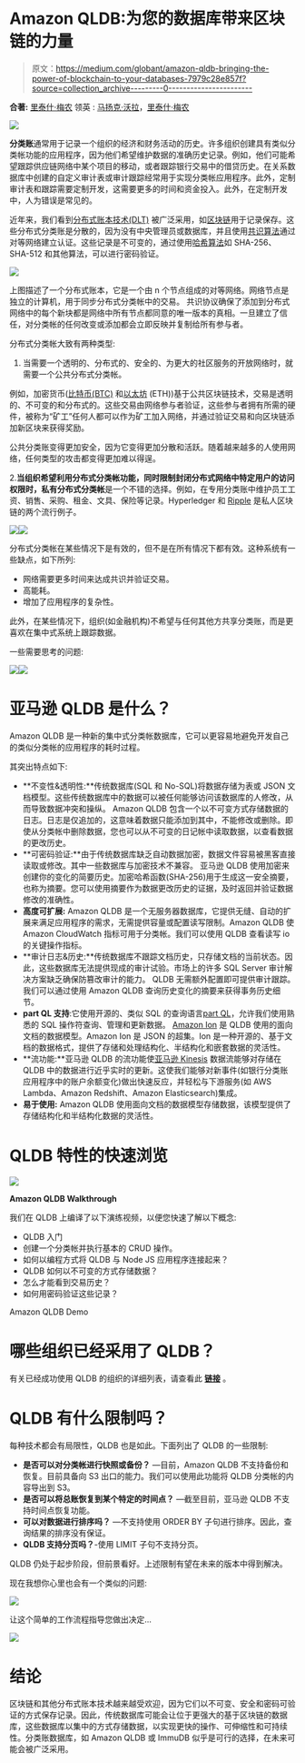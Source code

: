 # Amazon QLDB:为您的数据库带来区块链的力量

> 原文：<https://medium.com/globant/amazon-qldb-bringing-the-power-of-blockchain-to-your-databases-7979c28e857f?source=collection_archive---------0----------------------->

**合著:** [里泰什·梅农](/@riteshmenon)
领英 : [马扬克·沃拉](https://www.linkedin.com/in/mayank-vora/)，[里泰什·梅农](https://www.linkedin.com/in/riteshmmenon/)

![](img/f227a527c8cb2c795ab94b08fbab335d.png)

**分类账**通常用于记录一个组织的经济和财务活动的历史。许多组织创建具有类似分类帐功能的应用程序，因为他们希望维护数据的准确历史记录。例如，他们可能希望跟踪供应链网络中某个项目的移动，或者跟踪银行交易中的借贷历史。在关系数据库中创建的自定义审计表或审计跟踪经常用于实现分类帐应用程序。此外，定制审计表和跟踪需要定制开发，这需要更多的时间和资金投入。此外，在定制开发中，人为错误是常见的。

近年来，我们看到[分布式账本技术(DLT)](https://en.wikipedia.org/wiki/Distributed_ledger) 被广泛采用，如[区块链](https://en.wikipedia.org/wiki/Blockchain)用于记录保存。这些分布式分类账是分散的，因为没有中央管理员或数据库，并且使用[共识算法](https://www.geeksforgeeks.org/consensus-algorithms-in-blockchain/)通过对等网络建立认证。这些记录是不可变的，通过使用[哈希算法](https://www.onlinehashcrack.com/how-to-hashing-in-blockchain-explained.php)如 SHA-256、SHA-512 和其他算法，可以进行密码验证。

![](img/c97f7a3f22e19ec5b6de7da178c910fb.png)

上图描述了一个分布式账本，它是一个由 n 个节点组成的对等网络。网络节点是独立的计算机，用于同步分布式分类帐中的交易。
共识协议确保了添加到分布式网络中的每个新块都是网络中所有节点都同意的唯一版本的真相。一旦建立了信任，对分类帐的任何改变或添加都会立即反映并复制给所有参与者。

分布式分类帐大致有两种类型:

1.  当需要一个透明的、分布式的、安全的、为更大的社区服务的开放网络时，就需要一个公共分布式分类帐。

例如，加密货币([比特币(BTC)](https://bitcoin.org/en/) 和[以太坊](https://ethereum.org/) (ETH))基于公共区块链技术，交易是透明的、不可变的和分布式的。这些交易由网络参与者验证，这些参与者拥有所需的硬件，被称为“矿工”任何人都可以作为矿工加入网络，并通过验证交易和向区块链添加新区块来获得奖励。

公共分类账变得更加安全，因为它变得更加分散和活跃。随着越来越多的人使用网络，任何类型的攻击都变得更加难以得逞。

2.**当组织希望利用分布式分类帐功能，同时限制封闭分布式网络中特定用户的访问权限时，私有分布式分类帐**是一个不错的选择。例如，在专用分类账中维护员工工资、销售、采购、租金、文具、保险等记录。Hyperledger 和 [Ripple](https://ripple.com/) 是私人区块链的两个流行例子。

![](img/b186c5f5e621d20ba9c7a2e85e821ad6.png)![](img/79884b7bb6f05192d6859038d236dca7.png)

分布式分类帐在某些情况下是有效的，但不是在所有情况下都有效。这种系统有一些缺点，如下所列:

*   网络需要更多时间来达成共识并验证交易。
*   高能耗。
*   增加了应用程序的复杂性。

此外，在某些情况下，组织(如金融机构)不希望与任何其他方共享分类账，而是更喜欢在集中式系统上跟踪数据。

一些需要思考的问题:

![](img/06e03f12cea56c54479ae856d4340d4b.png)![](img/97a96d3766ce6d5695a063e8fbec5990.png)

# **亚马逊 QLDB 是什么？**

Amazon QLDB 是一种新的集中式分类帐数据库，它可以更容易地避免开发自己的类似分类帐的应用程序的耗时过程。

其突出特点如下:

*   **不变性&透明性:**传统数据库(SQL 和 No-SQL)将数据存储为表或 JSON 文档模型。这些传统数据库中的数据可以被任何能够访问该数据库的人修改，从而导致数据冲突和操纵。
    Amazon QLDB 包含一个以不可变方式存储数据的日志。日志是仅追加的，这意味着数据只能添加到其中，不能修改或删除。即使从分类帐中删除数据，您也可以从不可变的日记帐中读取数据，以查看数据的更改历史。
*   **可密码验证:**由于传统数据库缺乏自动数据加密，数据文件容易被黑客直接读取或修改。其中一些数据库与加密技术不兼容。
    亚马逊 QLDB 使用加密来创建你的变化的简要历史。加密哈希函数(SHA-256)用于生成这一安全摘要，也称为摘要。您可以使用摘要作为数据更改历史的证据，及时返回并验证数据修改的准确性。
*   **高度可扩展:** Amazon QLDB 是一个无服务器数据库，它提供无缝、自动的扩展来满足应用程序的需求，无需提供容量或配置读写限制。Amazon QLDB 使 Amazon CloudWatch 指标可用于分类帐。我们可以使用 QLDB 查看读写 io 的关键操作指标。
*   **审计日志&历史:**传统数据库不跟踪文档历史，只存储文档的当前状态。因此，这些数据库无法提供现成的审计试验。市场上的许多 SQL Server 审计解决方案缺乏确保防篡改审计的能力。
    QLDB 无需额外配置即可提供审计跟踪。我们可以通过使用 Amazon QLDB 查询历史变化的摘要来获得事务历史细节。
*   **part QL 支持**:它使用开源的、类似 SQL 的查询语言[part QL](https://partiql.org/)，允许我们使用熟悉的 SQL 操作符查询、管理和更新数据。 [Amazon Ion](https://amzn.github.io/ion-docs/) 是 QLDB 使用的面向文档的数据模型。Amazon Ion 是 JSON 的超集。Ion 是一种开源的、基于文档的数据格式，提供了存储和处理结构化、半结构化和嵌套数据的灵活性。
*   **流功能:**亚马逊 QLDB 的流功能使[亚马逊 Kinesis](https://aws.amazon.com/kinesis/) 数据流能够对存储在 QLDB 中的数据进行近乎实时的更新。这使我们能够对新事件(如银行分类账应用程序中的账户余额变化)做出快速反应，并轻松与下游服务(如 AWS Lambda、Amazon Redshift、Amazon Elasticsearch)集成。
*   **易于使用:** Amazon QLDB 使用面向文档的数据模型存储数据，该模型提供了存储结构化和半结构化数据的灵活性。

# QLDB 特性的快速浏览

![](img/ea0eb11e9c4ade1ca1e5765c212364be.png)

**Amazon QLDB Walkthrough**

我们在 QLDB 上编译了以下演练视频，以便您快速了解以下概念:

*   QLDB 入门
*   创建一个分类帐并执行基本的 CRUD 操作。
*   如何以编程方式将 QLDB 与 Node JS 应用程序连接起来？
*   QLDB 如何以不可变的方式存储数据？
*   怎么才能看到交易历史？
*   如何用密码验证这些记录？

Amazon QLDB Demo

# 哪些组织已经采用了 QLDB？

有关已经成功使用 QLDB 的组织的详细列表，请查看此 [**链接**](https://aws.amazon.com/qldb/customers/) 。

# QLDB 有什么限制吗？

每种技术都会有局限性，QLDB 也是如此。下面列出了 QLDB 的一些限制:

*   **是否可以对分类帐进行快照或备份？** —目前，Amazon QLDB 不支持备份和恢复。目前具备向 S3 出口的能力。我们可以使用此功能将 QLDB 分类帐的内容导出到 S3。
*   **是否可以将总账恢复到某个特定的时间点？** —截至目前，亚马逊 QLDB 不支持时间点恢复功能。
*   **可以对数据进行排序吗？** —不支持使用 ORDER BY 子句进行排序。因此，查询结果的排序没有保证。
*   **QLDB 支持分页吗？**-使用 LIMIT 子句不支持分页。

QLDB 仍处于起步阶段，但前景看好。上述限制有望在未来的版本中得到解决。

现在我想你心里也会有一个类似的问题:

![](img/5b94d34b26ce228a3f37687462c51c4a.png)

让这个简单的工作流程指导您做出决定…

![](img/deaf6eb865e7a4f1c7b3aa1b50841104.png)

# **结论**

区块链和其他分布式账本技术越来越受欢迎，因为它们以不可变、安全和密码可验证的方式保存记录。因此，传统数据库可能会让位于更强大的基于区块链的数据库，这些数据库以集中的方式存储数据，以实现更快的操作、可伸缩性和可持续性。分类账数据库，如 Amazon QLDB 或 ImmuDB 似乎是可行的选择，在未来可能会被广泛采用。